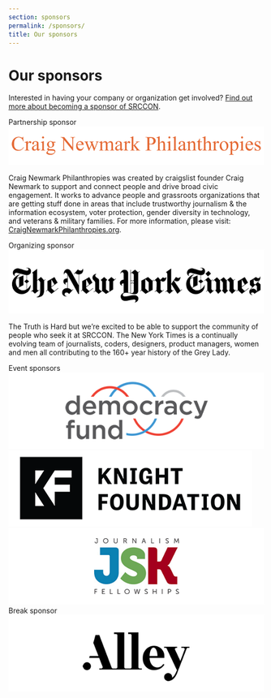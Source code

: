 ```yaml
---
section: sponsors
permalink: /sponsors/
title: Our sponsors
---
```


# Our sponsors

Interested in having your company or organization get involved? [Find out more about becoming a sponsor of SRCCON](/sponsors/about/).

<div class="page-divider"><span>Partnership sponsor</span></div>

<div class="sponsor-block">
    <a href="https://craignewmarkphilanthropies.org"><img src="/media/img/partners/newmark.png" alt="Craig Newmark Philanthropies"></a>
    <p>Craig Newmark Philanthropies was created by craigslist founder Craig Newmark to support and connect people and drive broad civic engagement. It works to advance people and grassroots organizations that are getting stuff done in areas that include trustworthy journalism & the information ecosystem, voter protection, gender diversity in technology, and veterans & military families. For more information, please visit: <a href="https://craignewmarkphilanthropies.org">CraigNewmarkPhilanthropies.org</a>.</p>
</div>


<div class="page-divider"><span>Organizing sponsor</span></div>
<div class="sponsor-block">
    <a href="https://www.nytimes.com/"><img src="/media/img/partners/nyt.png" alt="The New York Times"></a>
    <p>The Truth is Hard but we&rsquo;re excited to be able to support the community of people who seek it at SRCCON. The New York Times is a continually evolving team of journalists, coders, designers, product managers, women and men all contributing to the 160+ year history of the Grey Lady.</p>
</div>


<div class="page-divider"><span>Event sponsors</span></div>
<div class="sponsor-block secondary">
    <a href="http://www.democracyfund.org"><img src="/media/img/partners/democracy_fund.png" alt="Democracy Fund"></a>
</div>

<div class="sponsor-block secondary">
    <a href="https://knightfoundation.org/"><img src="/media/img/partners/knight_foundation.png" alt="Knight Foundation"></a>
</div>

<div class="sponsor-block secondary">
    <a href="https://jsk.stanford.edu"><img src="/media/img/partners/jsk.png" alt="JSK Journalism Fellowships"></a>
</div>


<div class="page-divider"><span>Break sponsor</span></div>

<div class="sponsor-block secondary">
    <a href="https://alley.co/"><img src="/media/img/partners/alley.png" alt="Alley Interactive"></a>
</div>
